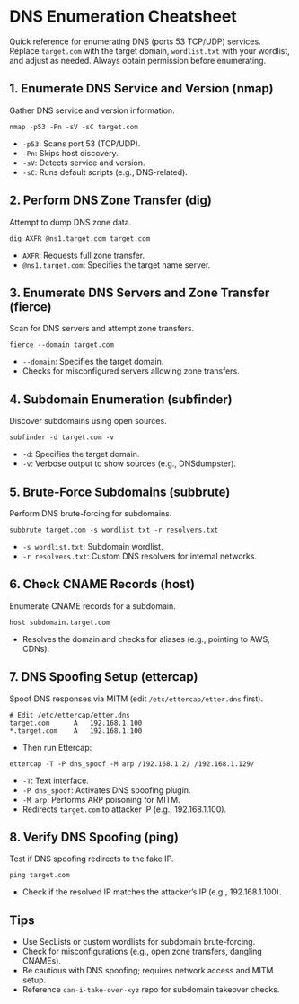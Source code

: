 # DNS Enumeration Cheatsheet

Quick reference for enumerating DNS (ports 53 TCP/UDP) services. Replace `target.com` with the target domain, `wordlist.txt` with your wordlist, and adjust as needed. Always obtain permission before enumerating.

## 1. Enumerate DNS Service and Version (nmap)
Gather DNS service and version information.
```
nmap -p53 -Pn -sV -sC target.com
```
- `-p53`: Scans port 53 (TCP/UDP).
- `-Pn`: Skips host discovery.
- `-sV`: Detects service and version.
- `-sC`: Runs default scripts (e.g., DNS-related).

## 2. Perform DNS Zone Transfer (dig)
Attempt to dump DNS zone data.
```
dig AXFR @ns1.target.com target.com
```
- `AXFR`: Requests full zone transfer.
- `@ns1.target.com`: Specifies the target name server.

## 3. Enumerate DNS Servers and Zone Transfer (fierce)
Scan for DNS servers and attempt zone transfers.
```
fierce --domain target.com
```
- `--domain`: Specifies the target domain.
- Checks for misconfigured servers allowing zone transfers.

## 4. Subdomain Enumeration (subfinder)
Discover subdomains using open sources.
```
subfinder -d target.com -v
```
- `-d`: Specifies the target domain.
- `-v`: Verbose output to show sources (e.g., DNSdumpster).

## 5. Brute-Force Subdomains (subbrute)
Perform DNS brute-forcing for subdomains.
```
subbrute target.com -s wordlist.txt -r resolvers.txt
```
- `-s wordlist.txt`: Subdomain wordlist.
- `-r resolvers.txt`: Custom DNS resolvers for internal networks.

## 6. Check CNAME Records (host)
Enumerate CNAME records for a subdomain.
```
host subdomain.target.com
```
- Resolves the domain and checks for aliases (e.g., pointing to AWS, CDNs).

## 7. DNS Spoofing Setup (ettercap)
Spoof DNS responses via MITM (edit `/etc/ettercap/etter.dns` first).
```
# Edit /etc/ettercap/etter.dns
target.com      A   192.168.1.100
*.target.com    A   192.168.1.100
```
- Then run Ettercap:
```
ettercap -T -P dns_spoof -M arp /192.168.1.2/ /192.168.1.129/
```
- `-T`: Text interface.
- `-P dns_spoof`: Activates DNS spoofing plugin.
- `-M arp`: Performs ARP poisoning for MITM.
- Redirects `target.com` to attacker IP (e.g., 192.168.1.100).

## 8. Verify DNS Spoofing (ping)
Test if DNS spoofing redirects to the fake IP.
```
ping target.com
```
- Check if the resolved IP matches the attacker’s IP (e.g., 192.168.1.100).

## Tips
- Use SecLists or custom wordlists for subdomain brute-forcing.
- Check for misconfigurations (e.g., open zone transfers, dangling CNAMEs).
- Be cautious with DNS spoofing; requires network access and MITM setup.
- Reference `can-i-take-over-xyz` repo for subdomain takeover checks.